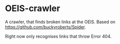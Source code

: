 # OEIS-crawler
A crawler, that finds broken links at the OEIS. Based on https://github.com/buckyroberts/Spider.

Right now only recognises links that throw Error 404.
